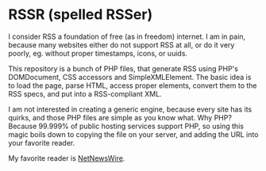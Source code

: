 # RSSR (spelled RSSer)

I consider RSS a foundation of free (as in freedom) internet. I am in pain, because many websites either do not support RSS at all, or do it very poorly, eg. without proper timestamps, icons, or uuids.

This repository is a bunch of PHP files, that generate RSS using PHP's DOMDocument, CSS accessors and SimpleXMLElement. The basic idea is to load the page, parse HTML, access proper elements, convert them to the RSS specs, and put into a RSS-compliant XML.

I am not interested in creating a generic engine, because every site has its quirks, and those PHP files are simple as you know what. Why PHP? Because 99.999% of public hosting services support PHP, so using this magic boils down to copying the file on your server, and adding the URL into your favorite reader.

My favorite reader is [NetNewsWire](https://netnewswire.com/).
